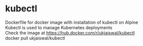 # kubectl
Dockerfile for docker image with installation of kubectl on Alpine <br>
Kubectl is used to manage Kubernetes deployments <br>
Check the image at https://hub.docker.com/r/ukjaiswal/kubectl <br>
docker pull ukjaiswal/kubectl
